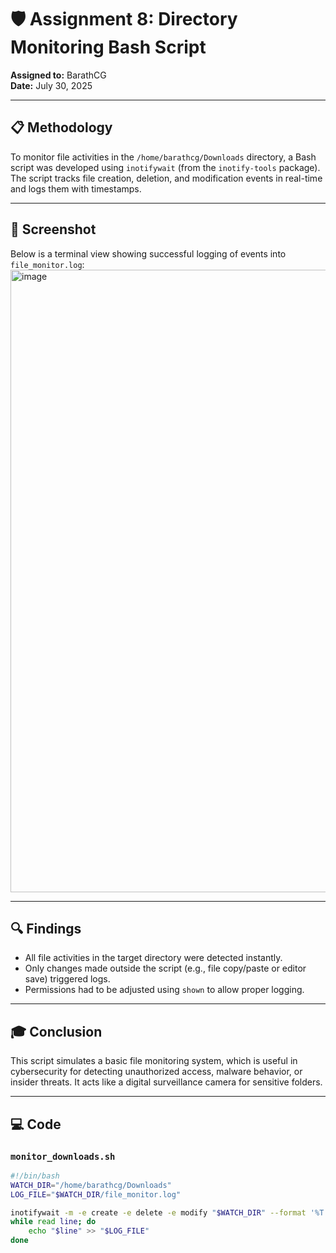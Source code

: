 # 🛡️ Assignment 8: Directory Monitoring Bash Script
**Assigned to:** BarathCG  
**Date:** July 30, 2025  

---

## 📋 Methodology
To monitor file activities in the `/home/barathcg/Downloads` directory, a Bash script was developed using `inotifywait` (from the `inotify-tools` package). The script tracks file creation, deletion, and modification events in real-time and logs them with timestamps.

---

## 📸 Screenshot
Below is a terminal view showing successful logging of events into `file_monitor.log`:
<img width="1920" height="996" alt="image" src="https://github.com/user-attachments/assets/0efe7960-8a52-4273-87f1-68039287b2a1" />



---

## 🔍 Findings
- All file activities in the target directory were detected instantly.
- Only changes made outside the script (e.g., file copy/paste or editor save) triggered logs.
- Permissions had to be adjusted using `shown` to allow proper logging.

---

## 🎓 Conclusion
This script simulates a basic file monitoring system, which is useful in cybersecurity for detecting unauthorized access, malware behavior, or insider threats. It acts like a digital surveillance camera for sensitive folders.

---

## 💻 Code

### `monitor_downloads.sh`
```bash
#!/bin/bash
WATCH_DIR="/home/barathcg/Downloads"
LOG_FILE="$WATCH_DIR/file_monitor.log"

inotifywait -m -e create -e delete -e modify "$WATCH_DIR" --format '%T %e: %w%f' --timefmt '%Y-%m-%d %H:%M:%S' |
while read line; do
    echo "$line" >> "$LOG_FILE"
done
